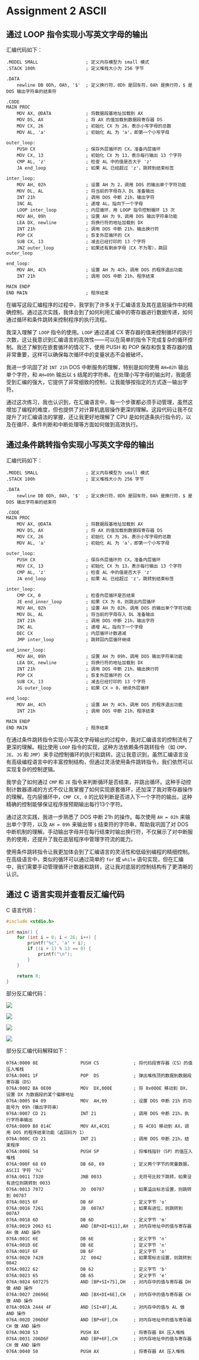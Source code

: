 # Assignment 2 ASCII

## 通过 LOOP 指令实现小写英文字母的输出

汇编代码如下：

```
.MODEL SMALL                  ; 定义内存模型为 small 模式
.STACK 100h                   ; 定义堆栈大小为 256 字节

.DATA
    newline DB 0Dh, 0Ah, '$'  ; 定义换行符，0Dh 是回车符，0Ah 是换行符，$ 是 DOS 输出字符串的结束符

.CODE
MAIN PROC
    MOV AX, @DATA             ; 将数据段基地址加载到 AX
    MOV DS, AX                ; 将 AX 的值加载到数据段寄存器 DS
    MOV CX, 26                ; 初始化 CX 为 26，表示小写字母的总数
    MOV AL, 'a'               ; 初始化 AL 为 'a'，即第一个小写字母

outer_loop:
    PUSH CX                   ; 保存外层循环的 CX，准备内层循环
    MOV CX, 13                ; 初始化 CX 为 13，表示每行输出 13 个字符
    CMP AL, 'z'               ; 检查 AL 中的值是否大于 'z'
    JA end_loop               ; 如果 AL 已经超过 'z'，跳转到结束标签

inter_loop:
    MOV AH, 02h               ; 设置 AH 为 2，调用 DOS 的输出单个字符功能
    MOV DL, AL                ; 将当前的字母存入 DL 准备输出
    INT 21h                   ; 调用 DOS 中断 21h，输出字符
    INC AL                    ; 递增 AL，指向下一个字母
    LOOP inter_loop           ; 内层循环，用 LOOP 指令控制循环 13 次
    MOV AH, 09h               ; 设置 AH 为 9，调用 DOS 输出字符串功能
    LEA DX, newline           ; 将换行符的地址加载到 DX
    INT 21h                   ; 调用 DOS 中断 21h，输出换行符
    POP CX                    ; 恢复外层循环的 CX
    SUB CX, 13                ; 减去已经打印的 13 个字符
    JNZ outer_loop            ; 如果还有剩余字母（CX 不为零），跳回 outer_loop

end_loop:
    MOV AH, 4Ch               ; 设置 AH 为 4Ch，调用 DOS 的程序退出功能
    INT 21h                   ; 调用 DOS 中断 21h，程序结束

MAIN ENDP
END MAIN                      ; 程序结束
```

在编写这段汇编程序的过程中，我学到了许多关于汇编语言及其在底层操作中的精确控制。通过这次实践，我体会到了如何利用汇编中的寄存器进行数据传递，如何通过循环和条件跳转来控制程序的执行流程。

我深入理解了 `LOOP` 指令的使用。`LOOP` 通过递减 CX 寄存器的值来控制循环的执行次数，这让我意识到汇编语言的高效性——可以在简单的指令下完成复杂的循环控制。我还了解到在嵌套循环的情况下，使用 PUSH 和 POP 保存和恢复寄存器的值非常重要，这样可以确保每次循环中的变量状态不会被破坏。

我进一步巩固了对 `INT 21h` DOS 中断服务的理解，特别是如何使用 `AH=02h` 输出单个字符，和 `AH=09h` 输出以 `$` 结尾的字符串。在处理小写字母的输出时，我能感受到汇编的强大，它提供了非常细致的控制，让我能够按指定的方式逐一输出字符。

通过这次练习，我也认识到，在汇编语言中，每一个步骤都必须手动管理，虽然这增加了编程的难度，但也提供了对计算机底层操作更深的理解。这段代码让我不仅提升了对汇编语法的掌握，还让我更好地理解了 CPU 是如何逐条执行指令的，以及在循环、条件判断和中断处理等方面如何做到高效执行。

## 通过条件跳转指令实现小写英文字母的输出

汇编代码如下：

```
.MODEL SMALL                  ; 定义内存模型为 small 模式
.STACK 100h                   ; 定义堆栈大小为 256 字节

.DATA
    newline DB 0Dh, 0Ah, '$'  ; 定义换行符，0Dh 是回车符，0Ah 是换行符，$ 是 DOS 输出字符串的结束符

.CODE
MAIN PROC
    MOV AX, @DATA             ; 将数据段基地址加载到 AX
    MOV DS, AX                ; 将 AX 的值加载到数据段寄存器 DS
    MOV CX, 26                ; 初始化 CX 为 26，表示小写字母的总数
    MOV AL, 'a'               ; 初始化 AL 为 'a'，即第一个小写字母

outer_loop:
    PUSH CX                   ; 保存外层循环的 CX，准备内层循环
    MOV CX, 13                ; 初始化 CX 为 13，表示每行输出 13 个字符
    CMP AL, 'z'               ; 检查 AL 中的值是否大于 'z'
    JA end_loop               ; 如果 AL 已经超过 'z'，跳转到结束标签

inter_loop:
    CMP CX, 0                 ; 检查内层循环是否结束
    JE end_inner_loop         ; 如果 CX 为 0，则跳出内层循环
    MOV AH, 02h               ; 设置 AH 为 02h，调用 DOS 的输出单个字符功能
    MOV DL, AL                ; 将当前的字母存入 DL 准备输出
    INT 21h                   ; 调用 DOS 中断 21h，输出字符
    INC AL                    ; 递增 AL，指向下一个字母
    DEC CX                    ; 内层循环计数递减
    JMP inter_loop            ; 跳转回内层循环继续

end_inner_loop:
    MOV AH, 09h               ; 设置 AH 为 09h，调用 DOS 输出字符串功能
    LEA DX, newline           ; 将换行符的地址加载到 DX
    INT 21h                   ; 调用 DOS 中断 21h，输出换行符
    POP CX                    ; 恢复外层循环的 CX
    SUB CX, 13                ; 减去已经打印的 13 个字符
    JG outer_loop             ; 如果 CX > 0，继续外层循环

end_loop:
    MOV AH, 4Ch               ; 设置 AH 为 4Ch，调用 DOS 的程序退出功能
    INT 21h                   ; 调用 DOS 中断 21h，程序结束

MAIN ENDP
END MAIN                      ; 程序结束
```

在通过条件跳转指令实现小写英文字母输出的过程中，我对汇编语言的控制流有了更深的理解。相比使用 `LOOP` 指令的实现，这种方法依赖条件跳转指令（如 `CMP`、`JE`、`JG` 和 `JMP`）来手动控制循环的执行和跳转。这让我意识到，虽然汇编语言没有高级编程语言中的丰富控制结构，但通过灵活使用条件跳转指令，我们依然可以实现复杂的控制逻辑。

我学会了如何通过 `CMP` 和 `JE` 指令来判断循环是否结束，并跳出循环。这种手动控制计数器递减的方式不仅让我掌握了如何实现嵌套循环，还加深了我对寄存器操作的理解。在内层循环中，`CMP CX, 0` 的比较判断是否进入下一个字符的输出，这种精确的控制能够保证程序按预期输出每行13个字符。

通过这次实践，我进一步熟悉了 DOS 中断 21h 的操作。每次使用 `AH = 02h` 来输出单个字符，以及 `AH = 09h` 来输出带 `$` 结束符的字符串，帮助我巩固了对 DOS 中断机制的理解。手动输出字母并在每行结束时输出换行符，不仅展示了对中断服务的使用，还提升了我在底层程序中管理字符流的能力。

使用条件跳转指令让我更加体会到了汇编语言的灵活性和低级别编程的精细控制。在高级语言中，类似的循环可以通过简单的 `for` 或 `while` 语句实现，但在汇编中，我们需要手动管理循环计数器和跳转，这让我对底层的控制结构有了更清晰的认识。

## 通过 C 语言实现并查看反汇编代码

C 语言代码：

```c
#include <stdio.h>

int main() {
    for (int i = 0; i < 26; i++) {
        printf("%c", 'a' + i);
        if ((i + 1) % 13 == 0) {
            printf("\n");
        }
    }

    return 0;
}
```

部分反汇编代码：

![](assets/2024-09-25_23-53-15.png)

![](assets/2024-09-25_23-53-25.png)

![](assets/2024-09-25_23-53-40.png)

![](assets/2024-09-25_23-54-20.png)

部分反汇编代码解释如下：

```
076A:0000 0E                PUSH CS             ; 将代码段寄存器（CS）的值压入堆栈
076A:0001 1F                POP  DS             ; 弹出堆栈顶的数据到数据段寄存器（DS）
076A:0002 BA 0E00           MOV  DX,000E        ; 将 0x000E 移动到 DX，设置 DX 为数据段的某个偏移地址
076A:0005 B4 09             MOV  AH,09          ; 设置 DOS 中断 21h 的功能号为 09h（输出字符串）
076A:0007 CD 21             INT 21              ; 调用 DOS 中断 21h，执行字符串输出
076A:0009 B8 014C           MOV AX,4C01         ; 将 4C01 移动到 AX，调用 DOS 的程序结束功能（返回码为 1）
076A:000C CD 21             INT 21              ; 调用 DOS 中断 21h，结束程序
076A:000E 54                PUSH SP             ; 将堆栈指针（SP）的值压入堆栈
076A:000F 68 69             DB 68, 69           ; 定义两个字节的常量数据，ASCII 字符 'hi'
076A:0011 7320              JNB 0033            ; 无符号比较下跳转，如果没有进位则跳转到 0033
076A:0013 7072              JO  00787           ; 如果溢出标志设置，则跳转到 00787
076A:0015 6F                DB 6F               ; 定义字节 'o'
076A:0016 7261              JB  007A7           ; 如果有进位，则跳转到 007A7
076A:0018 6D                DB 6D               ; 定义字节 'm'
076A:0019 2063 61           AND [BP+DI+611],AH  ; 对内存地址中的值与寄存器 AH 做 AND 操作
076A:001C 6E                DB 6E               ; 定义字节 'n'
076A:001D 6E                DB 6E               ; 定义字节 'n'
076A:001F 6F                DB 6F               ; 定义字节 'o'
076A:0020 7420              JZ  0042            ; 如果零标志设置，则跳转到 0042
076A:0022 62                DB 62               ; 定义字节 'b'
076A:0023 65                DB 65               ; 定义字节 'e'
076A:0024 607275            AND [BP+SI+75],DH   ; 对内存中的值与寄存器 DH 做 AND 操作
076A:0027 20696E            AND [BX+DI+6E],CH   ; 对内存中的值与寄存器 CH 做 AND 操作
076A:002A 2444 4F           AND [SI+4F],AL      ; 对内存中的值与 AL 做 AND 操作
076A:002D 206D6F            AND [BP+6F],CH      ; 对内存地址中的值与寄存器 CH 做 AND 操作
076A:0030 53                PUSH BX             ; 将寄存器 BX 压入堆栈
076A:0031 206D6F            AND [BP+6F],CH      ; 对内存地址中的值与寄存器 CH 做 AND 操作
076A:0040 50                PUSH AX             ; 将寄存器 AX 压入堆栈
```